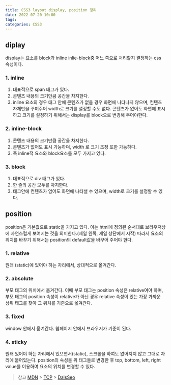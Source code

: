 ```yaml
---
title: CSS3 layout display, position 정리
date: 2022-07-20 10:00
tags:
categories: CSS3
---
```


## diplay

display는 요소를 block과 inline inlie-block중 어느 쪽으로 처리할지 결정하는 css 속성이다.

### 1. inline

1. 대표적으로 span 태그가 있다.
2. 콘텐츠 내용의 크기만큼 공간을 차지한다.
3. inline 요소의 경우 태그 안에 콘텐츠가 없을 경우 화면에 나타나지 않으며, 컨텐츠 자체만을 꾸며주어 width로 크기를 설정할 수도 없다. 콘텐츠가 없어도 화면에 표시하고 크기를 설정하기 위해서는 display를 block으로 변경해 주어야한다.

### 2. inline-block

1. 콘텐츠 내용의 크기만큼 공간을 차지한다.
2. 콘텐츠가 없어도 표시 가능하며, width 로 크기 조정 또한 가능하다.
3. 즉 inline적 요소와 block요소를 모두 가지고 있다.

### 3. block

1. 대표적으로 div 태그가 있다.
2. 한 줄의 공간 모두를 차지한다.
3. 태그안에 컨텐츠가 없어도 화면에 나타낼 수 있으며, width로 크기를 설정할 수 있다.

## position

position은 기본값으로 static을 가지고 있다. 이는 html에 정의된 순서대로 브라우저상에 자연스럽게 보여지는 것을 의미한다.(제일 왼쪽, 제일 상단에서 시작)
따라서 요소의 위치를 바꾸기 위해서는 position의 default값을 바꾸어 주어야 한다.

### 1. relative

원래 (static)에 있어야 하는 자리에서, 상대적으로 옮겨간다.

### 2. absolute

부모 태그의 위치에서 옮겨간다. 이때 부모 태그는 position 속성은 relative여야 하며, 부모 태그의 position 속성이 relative가 아닌 경우 relative 속성이 있는 가장 가까운 상위 태그를 찾아 그 위치를 기준으로 옮겨간다.

### 3. fixed

window 안에서 옮겨간다. 웹페이지 안에서 브라우저가 기준이 된다.

### 4. sticky

원래 있어야 하는 자리에서 있으면서(static), 스크롤을 하여도 없어지지 않고 그대로 자리에 붙어있는다. position의 속성을 위 태그들로 변경한 후 top, bottom, left, right value를 이용하여 요소의 위치를 변경할 수 있다.

> 참고
> [MDN](https://developer.mozilla.org/ko/docs/Web/CSS/display) > [TCP](http://www.tcpschool.com/css/css_position_display) > [DalsSeo](https://www.daleseo.com/css-position/)

